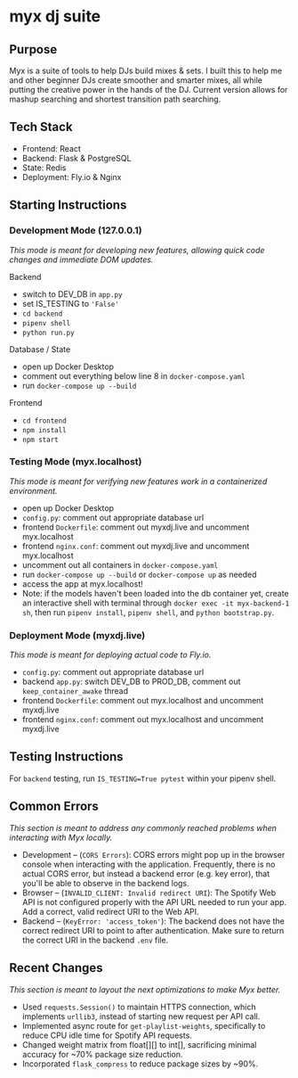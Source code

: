 # myx dj suite

## Purpose
Myx is a suite of tools to help DJs build mixes &amp; sets. I built this to help me and other beginner DJs create smoother and smarter mixes, all while putting the creative power in the hands of the DJ. Current version allows for mashup searching and shortest transition path searching.

## Tech Stack
* Frontend: React
* Backend: Flask & PostgreSQL
* State: Redis
* Deployment: Fly.io & Nginx

## Starting Instructions
### Development Mode (127.0.0.1)
_This mode is meant for developing new features, allowing quick code changes and immediate DOM updates._

Backend
* switch to DEV_DB in `app.py`
* set IS_TESTING to `'False'`
* `cd backend`
* `pipenv shell`
* `python run.py`

Database / State
* open up Docker Desktop
* comment out everything below line 8 in `docker-compose.yaml`
* run `docker-compose up --build`

Frontend
* `cd frontend`
* `npm install`
* `npm start`

### Testing Mode (myx.localhost)
_This mode is meant for verifying new features work in a containerized environment._
* open up Docker Desktop
* `config.py`: comment out appropriate database url
* frontend `Dockerfile`: comment out myxdj.live and uncomment myx.localhost
* frontend `nginx.conf`: comment out myxdj.live and uncomment myx.localhost
* uncomment out all containers in `docker-compose.yaml`
* run `docker-compose up --build` or `docker-compose up` as needed
* access the app at myx.localhost!
* Note: if the models haven't been loaded into the db container yet, create an interactive shell with terminal through `docker exec -it myx-backend-1 sh`, then run `pipenv install`, `pipenv shell`, and `python bootstrap.py`.

### Deployment Mode (myxdj.live)
_This mode is meant for deploying actual code to Fly.io._
* `config.py`: comment out appropriate database url
* backend `app.py`: switch DEV_DB to PROD_DB, comment out `keep_container_awake` thread
* frontend `Dockerfile`: comment out myx.localhost and uncomment myxdj.live
* frontend `nginx.conf`: comment out myx.localhost and uncomment myxdj.live

## Testing Instructions
For `backend` testing, run `IS_TESTING=True pytest` within your pipenv shell.

## Common Errors
_This section is meant to address any commonly reached problems when interacting with Myx locally._
* Development – (`CORS Errors`): CORS errors might pop up in the browser console when interacting with the application. Frequently, there is no actual CORS error, but instead a backend error (e.g. key error), that you'll be able to observe in the backend logs.
* Browser – (`INVALID_CLIENT: Invalid redirect URI`): The Spotify Web API is not configured properly with the API URL needed to run your app. Add a correct, valid redirect URI to the Web API.
* Backend – (`KeyError: 'access_token'`): The backend does not have the correct redirect URI to point to after authentication. Make sure to return the correct URI in the backend `.env` file.

## Recent Changes
_This section is meant to layout the next optimizations to make Myx better._
* Used `requests.Session()` to maintain HTTPS connection, which implements `urllib3`, instead of starting new request per API call.
* Implemented async route for `get-playlist-weights`, specifically to reduce CPU idle time for Spotify API requests.
* Changed weight matrix from float[][] to int[], sacrificing minimal accuracy for ~70% package size reduction.
* Incorporated `flask_compress` to reduce package sizes by ~90%.
